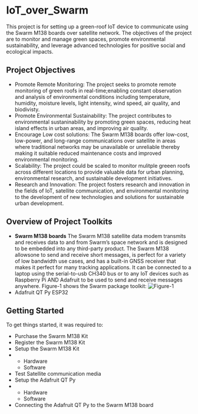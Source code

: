 # IoT_over_Swarm
This project is for setting up a green-roof IoT device to communicate using the Swarm M138 boards over satellite network.
The objectives of the project are to monitor and manage green spaces, promote environmental sustainability, and leverage advanced technologies for positive social and ecological impacts.
## Project Objectives
* Promote Remote Monitoring: The project seeks to promote remote monitoring of green roofs in real-time;enabling constant observation and analysis of environmental conditions including temperature, humidity, moisture levels, light intensity, wind speed,  air quality, and biodivisty.
* Promote Environmental Sustainability: The project contributes to environmental sustaninability by promoting green spaces, reducing heat island effects in urban areas, and improving air quality.
* Encourage Low cost solutions: The Swarm M138 boards offer low-cost, low-power, and long-range communications over satellite in areas where traditional networks may be unavailable or unreliable thereby making it suitable reduced maintenance costs and improved environmental monitoring.
* Scalability: The project could be scaled to monitor mulitple greeen roofs across different locations to provide valuable data for urban planning, environmental research, and sustainable development initiatives.
* Research and Innovation: The project fosters research and innovation in the fields of IoT, satellite communication, and environmental monitoring to the development of new technologies and solutions for sustainable urban development.
## Overview of Project Toolkits
* **Swarm M138 boards**
The Swarm M138 satellite data modem transmits and receives data to and from Swarm’s space network and is designed to be embedded into any third-party product. 
The Swarm M138 allowsone to send and receive short messages, is perfect for a variety of low bandwidth use cases, and has a built-in GNSS receiver that makes it perfect for many tracking applications.
It can be connected to a laptop using the serial-to-usb CH340 bus or to any IoT devices such as Raspberry Pi AND Adafruit to be used to send and receive messages anywhere.
Figure-1 shows the Swarm package toolkit:
![Figure-1](https://www.sparkfun.com/products/21287?_gl=1*1bzkibh*_ga*NDQ4NTc5Mzc2LjE3MDI5MzgxOTY.*_ga_T369JS7J9N*MTcwNzcxMjIzNS4yMi4wLjE3MDc3MTIyMzUuNjAuMC4w&_ga=2.204509072.142982747.1707712239-448579376.1702938196)
* Adafruit QT Py ESP32
## Getting Started
To get things started, it was required to:
* Purchase the Swarm M138 Kit
* Register the Swarm M138 Kit
* Setup the Swarm M138 Kit
* * Hardware
  * Software
* Test Satellite communication media
* Setup the Adafruit QT Py
* * Hardware
  * Software
* Connecting the Adafruit QT Py to the Swarm M138 board

